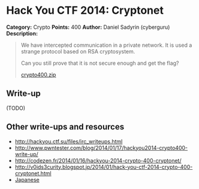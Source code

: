 # Hack You CTF 2014: Cryptonet

**Category:** Crypto
**Points:** 400
**Author:** Daniel Sadyrin (cyberguru)
**Description:**

> We have intercepted communication in a private network. It is used a strange protocol based on RSA cryptosystem.
>
> Can you still prove that it is not secure enough and get the flag?
>
> [crypto400.zip](crypto400.zip)

## Write-up

(TODO)

## Other write-ups and resources

* <http://hackyou.ctf.su/files/irc_writeups.html>
* <http://www.pwntester.com/blog/2014/01/17/hackyou2014-crypto400-write-up/>
* <http://codezen.fr/2014/01/16/hackyou-2014-crypto-400-cryptonet/>
* <http://v0ids3curity.blogspot.jp/2014/01/hack-you-ctf-2014-crypto-400-cryptonet.html>
* [Japanese](http://akiym.hateblo.jp/entry/2014/01/16/111012)
